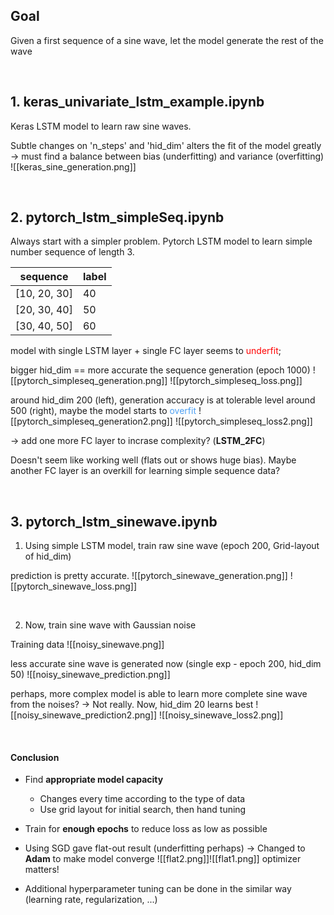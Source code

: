 ## Goal
Given a first sequence of a sine wave, let the model generate the rest of the wave

<br/>

## 1. keras_univariate_lstm_example.ipynb
Keras LSTM model to learn raw sine waves.

Subtle changes on 'n_steps' and 'hid_dim' alters the fit of the model greatly
-> must find a balance between bias (underfitting) and variance (overfitting)
![[keras_sine_generation.png]]

<br/>

## 2. pytorch_lstm_simpleSeq.ipynb
Always start with a simpler problem.
Pytorch LSTM model to learn simple number sequence of length 3.

|sequence	| label|
|---|---|
|[10, 20, 30] | 40 |
|[20, 30, 40] | 50 |
|[30, 40, 50] | 60 |

model with single LSTM layer + single FC layer seems to <span style="color:red"> underfit</span>;

bigger hid_dim == more accurate the sequence generation
(epoch 1000)
![[pytorch_simpleseq_generation.png]]
![[pytorch_simpleseq_loss.png]]

around hid_dim 200 (left), generation accuracy is at tolerable level
around 500 (right), maybe the model starts to <span style="color:hsl(210, 88%, 63%)"> overfit</span>
![[pytorch_simpleseq_generation2.png]]
![[pytorch_simpleseq_loss2.png]]


-> add one more FC layer to incrase complexity? (**LSTM_2FC**)

Doesn't seem like working well (flats out or shows huge bias).
Maybe another FC layer is an overkill for learning simple sequence data?

<br/>

## 3. pytorch_lstm_sinewave.ipynb
1. Using simple LSTM model, train raw sine wave
(epoch 200, Grid-layout of hid_dim)

prediction is pretty accurate.
![[pytorch_sinewave_generation.png]]
![[pytorch_sinewave_loss.png]]

</br>

2. Now, train sine wave with Gaussian noise 

Training data
![[noisy_sinewave.png]]

less accurate sine wave is generated now
(single exp - epoch 200, hid_dim 50)
![[noisy_sinewave_prediction.png]]

perhaps, more complex model is able to learn more complete sine wave from the noises?
→ Not really. Now, hid_dim 20 learns best
![[noisy_sinewave_prediction2.png]]
![[noisy_sinewave_loss2.png]]

</br>

#### Conclusion
* Find **appropriate model capacity**
	- Changes every time according to the type of data
	- Use grid layout for initial search, then hand tuning
* Train for **enough epochs** to reduce loss as low as possible
* Using SGD gave flat-out result (underfitting perhaps)
-> Changed to **Adam** to make model converge
![[flat2.png]]![[flat1.png]]
optimizer matters!

* Additional hyperparameter tuning can be done in the similar way
(learning rate, regularization, ...)